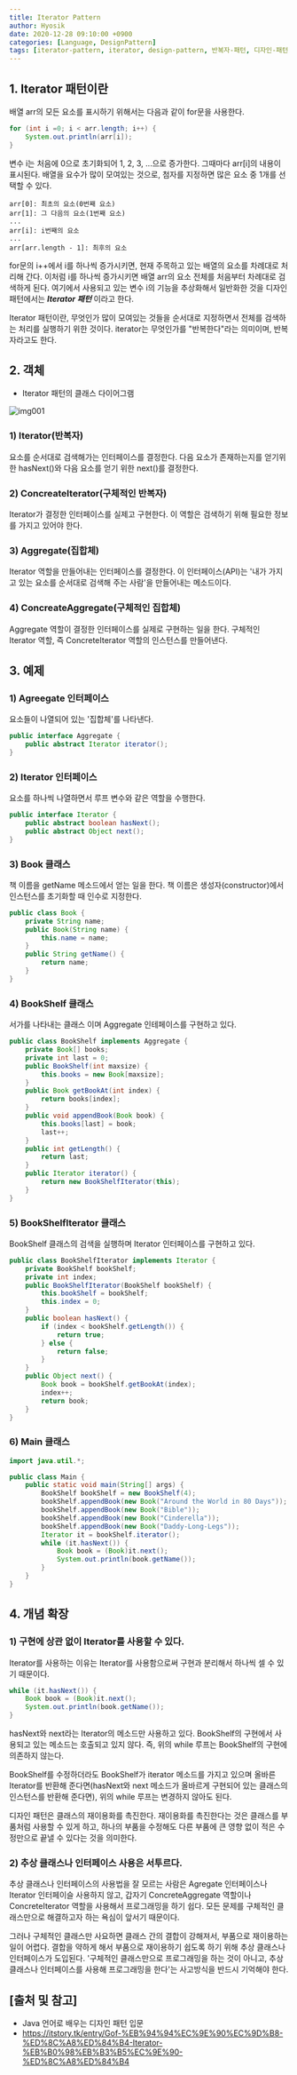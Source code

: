 ```yaml
---
title: Iterator Pattern
author: Hyosik
date: 2020-12-28 09:10:00 +0900
categories: [Language, DesignPattern]
tags: [iterator-pattern, iterator, design-pattern, 반복자-패턴, 디자인-패턴]
---
```


## 1. Iterator 패턴이란
배열 arr의 모든 요소를 표시하기 위해서는 다음과 같이 for문을 사용한다.

```java
for (int i =0; i < arr.length; i++) {
    System.out.println(arr[i]);
}
```

변수 i는 처음에 0으로 초기화되어 1, 2, 3, ...으로 증가한다. 그때마다 arr[i]의 내용이 표시된다. 배열을 요수가 많이 모여있는 것으로, 첨자를 지정하면 많은 요소 중 1개를 선택할 수 있다.

```text
arr[0]: 최초의 요소(0번째 요소)
arr[1]: 그 다음의 요소(1번째 요소)
...
arr[i]: i번째의 요소
...
arr[arr.length - 1]: 최후의 요소
```

for문의 i++에서 i를 하나씩 증가시키면, 현재 주목하고 있는 배열의 요소를 차례대로 처리해 간다. 이처럼 i를 하나씩 증가시키면 배열 arr의 요소 전체를 처음부터 차례대로 검색하게 된다. 여기에서 사용되고 있는 변수 i의 기능을 추상화해서 일반화한 것을 디자인 패턴에서는 _**Iterator 패턴**_ 이라고 한다.

Iterator 패턴이란, 무엇인가 많이 모여있는 것들을 순서대로 지정하면서 전체를 검색하는 처리를 실행하기 위한 것이다. iterator는 무엇인가를 "반복한다"라는 의미이며, 반복자라고도 한다.

## 2. 객체

* Iterator 패턴의 클래스 다이어그램

![img001](/assets/img/2020-12-28-iterator-pattern/img001.png)

### 1) Iterator(반복자)
요소를 순서대로 검색해가는 인터페이스를 결정한다. 다음 요소가 존재하는지를 얻기위한 hasNext()와 다음 요소를 얻기 위한 next()를 결정한다.

### 2) ConcreateIterator(구체적인 반복자)
Iterator가 결정한 인터페이스를 실제고 구현한다. 이 역할은 검색하기 위해 필요한 정보를 가지고 있어야 한다.

### 3) Aggregate(집합체)
Iterator 역할을 만들어내는 인터페이스를 결정한다. 이 인터페이스(API)는 '내가 가지고 있는 요소를 순서대로 검색해 주는 사람'을 만들어내는 메소드이다.

### 4) ConcreateAggregate(구체적인 집합체)
Aggregate 역할이 결정한 인터페이스를 실제로 구현하는 일을 한다. 구체적인 Iterator 역할, 즉 ConcreteIterator 역할의 인스턴스를 만들어낸다.

## 3. 예제

### 1) Agreegate 인터페이스
요소들이 나열되어 있는 '집합체'를 나타낸다.

```java
public interface Aggregate {
    public abstract Iterator iterator();
}
```

### 2) Iterator 인터페이스
요소를 하나씩 나열하면서 루프 변수와 같은 역할을 수행한다.

```java
public interface Iterator {
    public abstract boolean hasNext();
    public abstract Object next();
}
```

### 3) Book 클래스
책 이름을 getName 메소드에서 얻는 일을 한다. 책 이름은 생성자(constructor)에서 인스턴스를 초기화할 때 인수로 지정한다.

```java
public class Book {
    private String name;
    public Book(String name) {
        this.name = name;
    }
    public String getName() {
        return name;
    }
}
```

### 4) BookShelf 클래스
서가를 나타내는 클래스 이며 Aggregate 인테페이스를 구현하고 있다.

```java
public class BookShelf implements Aggregate {
    private Book[] books;
    private int last = 0;
    public BookShelf(int maxsize) {
        this.books = new Book[maxsize];
    }
    public Book getBookAt(int index) {
        return books[index];
    }
    public void appendBook(Book book) {
        this.books[last] = book;
        last++;
    }
    public int getLength() {
        return last;
    }
    public Iterator iterator() {
        return new BookShelfIterator(this);
    }
}
```

### 5) BookShelfIterator 클래스
BookShelf 클래스의 검색을 실행하며 Iterator 인터페이스를 구현하고 있다.

```java
public class BookShelfIterator implements Iterator {
    private BookShelf bookShelf;
    private int index;
    public BookShelfIterator(BookShelf bookShelf) {
        this.bookShelf = bookShelf;
        this.index = 0;
    }
    public boolean hasNext() {
        if (index < bookShelf.getLength()) {
            return true;
        } else {
            return false;
        }
    }
    public Object next() {
        Book book = bookShelf.getBookAt(index);
        index++;
        return book;
    }
}
```

### 6) Main 클래스

```java
import java.util.*;

public class Main {
    public static void main(String[] args) {
        BookShelf bookShelf = new BookShelf(4);
        bookShelf.appendBook(new Book("Around the World in 80 Days"));
        bookShelf.appendBook(new Book("Bible"));
        bookShelf.appendBook(new Book("Cinderella"));
        bookShelf.appendBook(new Book("Daddy-Long-Legs"));
        Iterator it = bookShelf.iterator();
        while (it.hasNext()) {
            Book book = (Book)it.next();
            System.out.println(book.getName());
        }
    }
}
```

## 4. 개념 확장

### 1) 구현에 상관 없이 Iterator를 사용할 수 있다.
Iterator를 사용하는 이유는 Iterator를 사용함으로써 구현과 분리해서 하나씩 셀 수 있기 때문이다.

```java
while (it.hasNext()) {
    Book book = (Book)it.next();
    System.out.println(book.getName());
}
```

hasNext와 next라는 Iterator의 메소드만 사용하고 있다. BookShelf의 구현에서 사용되고 있는 메소드는 호출되고 있지 않다. 즉, 위의 while 루프는 BookShelf의 구현에 의존하지 않는다.

BookShelf를 수정하더라도 BookShelf가 iterator 메소드를 가지고 있으며 올바른 Iterator를 반환해 준다면(hasNext와 next 메소드가 올바르게 구현되어 있는 클래스의 인스턴스를 반환해 준다면), 위의 while 루프는 변경하지 않아도 된다.

디자인 패턴은 클래스의 재이용화를 촉진한다. 재이용화를 촉진한다는 것은 클래스를 부품처럼 사용할 수 있게 하고, 하나의 부품을 수정해도 다른 부품에 큰 영향 없이 적은 수정만으로 끝낼 수 있다는 것을 의미한다.

### 2) 추상 클래스나 인터페이스 사용은 서투르다.
추상 클래스나 인터페이스의 사용법을 잘 모르는 사람은 Agregate 인터페이스나 Iterator 인터페이슬 사용하지 않고, 갑자기 ConcreteAggregate 역할이나 ConcreteIterator 역할을 사용해서 프로그래밍을 하기 쉽다. 모든 문제를 구체적인 클래스만으로 해결하고자 하는 욕심이 앞서기 때문이다.

그러나 구체적인 클래스만 사요하면 클래스 간의 결합이 강해져서, 부품으로 재이용하는 일이 어렵다. 결합을 약하게 해서 부품으로 재이용하기 쉽도록 하기 위해 추상 클래스나 인터페이스가 도입된다. '구체적인 클래스만으로 프로그래밍을 하는 것이 아니고, 추상 클래스나 인터페이스를 사용해 프로그래밍을 한다'는 사고방식을 반드시 기억해야 한다.

## [출처 및 참고]
* Java 언어로 배우는 디자인 패턴 입문
* <https://itstory.tk/entry/Gof-%EB%94%94%EC%9E%90%EC%9D%B8-%ED%8C%A8%ED%84%B4-Iterator-%EB%B0%98%EB%B3%B5%EC%9E%90-%ED%8C%A8%ED%84%B4>
